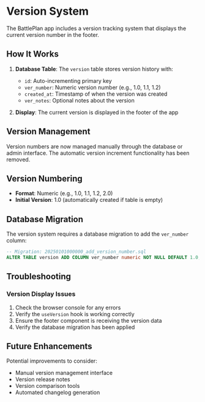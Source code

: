 # Version System

The BattlePlan app includes a version tracking system that displays the current version number in the footer.

## How It Works

1. **Database Table**: The `version` table stores version history with:
   - `id`: Auto-incrementing primary key
   - `ver_number`: Numeric version number (e.g., 1.0, 1.1, 1.2)
   - `created_at`: Timestamp of when the version was created
   - `ver_notes`: Optional notes about the version

2. **Display**: The current version is displayed in the footer of the app

## Version Management

Version numbers are now managed manually through the database or admin interface. The automatic version increment functionality has been removed.

## Version Numbering

- **Format**: Numeric (e.g., 1.0, 1.1, 1.2, 2.0)
- **Initial Version**: 1.0 (automatically created if table is empty)

## Database Migration

The version system requires a database migration to add the `ver_number` column:

```sql
-- Migration: 20250101000000_add_version_number.sql
ALTER TABLE version ADD COLUMN ver_number numeric NOT NULL DEFAULT 1.0;
```

## Troubleshooting

### Version Display Issues

1. Check the browser console for any errors
2. Verify the `useVersion` hook is working correctly
3. Ensure the footer component is receiving the version data
4. Verify the database migration has been applied

## Future Enhancements

Potential improvements to consider:
- Manual version management interface
- Version release notes
- Version comparison tools
- Automated changelog generation
